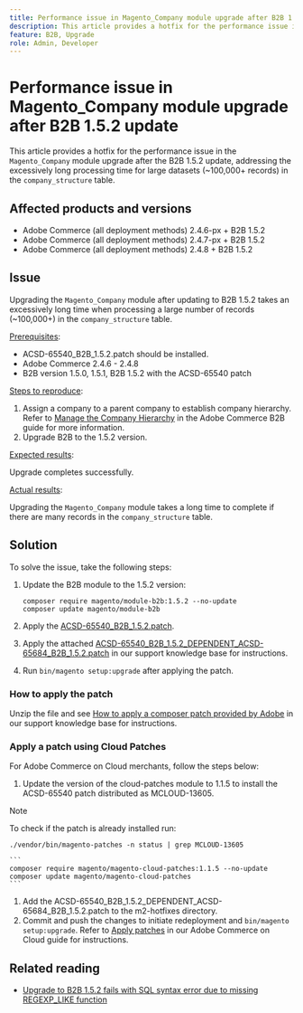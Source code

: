 ```yaml
---
title: Performance issue in Magento_Company module upgrade after B2B 1.5.2 update
description: This article provides a hotfix for the performance issue in the Magento_Company module upgrade after the B2B 1.5.2 update, addressing the excessively long processing time for large datasets in the company_structure table.
feature: B2B, Upgrade
role: Admin, Developer
---
```

# Performance issue in Magento_Company module upgrade after B2B 1.5.2 update

This article provides a hotfix for the performance issue in the `Magento_Company` module upgrade after the B2B 1.5.2 update, addressing the excessively long processing time for large datasets (~100,000+ records) in the `company_structure` table.

## Affected products and versions

* Adobe Commerce (all deployment methods) 2.4.6-px + B2B 1.5.2
* Adobe Commerce (all deployment methods) 2.4.7-px + B2B 1.5.2
* Adobe Commerce (all deployment methods) 2.4.8 + B2B 1.5.2

## Issue

Upgrading the `Magento_Company` module after updating to B2B 1.5.2 takes an excessively long time when processing a large number of records (~100,000+) in the `company_structure` table.

<u>Prerequisites</u>:

* ACSD-65540_B2B_1.5.2.patch should be installed.
* Adobe Commerce 2.4.6 - 2.4.8
* B2B version 1.5.0, 1.5.1, B2B 1.5.2 with the ACSD-65540 patch

<u>Steps to reproduce</u>:

1. Assign a company to a parent company to establish company hierarchy. Refer to [Manage the Company Hierarchy](https://experienceleague.adobe.com/en/docs/commerce-admin/b2b/company-management/manage-company-hierarchy) in the Adobe Commerce B2B guide for more information.
1. Upgrade B2B to the 1.5.2 version.

<u>Expected results</u>:

Upgrade completes successfully.

<u>Actual results</u>:

Upgrading the `Magento_Company` module takes a long time to complete if there are many records in the `company_structure` table.

## Solution

To solve the issue, take the following steps:

1. Update the B2B module to the 1.5.2 version:

    ```
    composer require magento/module-b2b:1.5.2 --no-update
    composer update magento/module-b2b
    ```

1. Apply the [ACSD-65540_B2B_1.5.2.patch](/help/troubleshooting/installation-and-upgrade/assets/ACSD-65540_B2B_1.5.2.zip).

1. Apply the attached [ACSD-65540_B2B_1.5.2_DEPENDENT_ACSD-65684_B2B_1.5.2.patch](/help/troubleshooting/installation-and-upgrade/assets/ACSD-65540_B2B_1.5.2_DEPENDENT_ACSD-65684_B2B_1.5.2.patch.zip) in our support knowledge base for instructions. 
1. Run `bin/magento setup:upgrade` after applying the patch.

### How to apply the patch

Unzip the file and see [How to apply a composer patch provided by Adobe](https://experienceleague.adobe.com/en/docs/commerce-knowledge-base/kb/how-to/how-to-apply-a-composer-patch-provided-by-magento) in our support knowledge base for instructions.

### Apply a patch using Cloud Patches

For Adobe Commerce on Cloud merchants, follow the steps below:

1. Update the version of the cloud-patches module to 1.1.5 to install the ACSD-65540 patch distributed as MCLOUD-13605.

>[!NOTE]
>
>To check if the patch is already installed run:
>   ```
>   ./vendor/bin/magento-patches -n status | grep MCLOUD-13605
>   ```


    ```
    composer require magento/magento-cloud-patches:1.1.5 --no-update
    composer update magento/magento-cloud-patches
    ```

1. Add the ACSD-65540_B2B_1.5.2_DEPENDENT_ACSD-65684_B2B_1.5.2.patch to the m2-hotfixes directory.
1. Commit and push the changes to initiate redeployment and `bin/magento setup:upgrade`. Refer to [Apply patches](https://experienceleague.adobe.com/en/docs/commerce-on-cloud/user-guide/develop/upgrade/apply-patches) in our Adobe Commerce on Cloud guide for instructions.

## Related reading

* [Upgrade to B2B 1.5.2 fails with SQL syntax error due to missing REGEXP_LIKE function](https://experienceleague.adobe.com/en/docs/commerce-knowledge-base/kb/troubleshooting/installation-and-upgrade/sql-syntax-error-due-to-missing-regexp-like-function)
